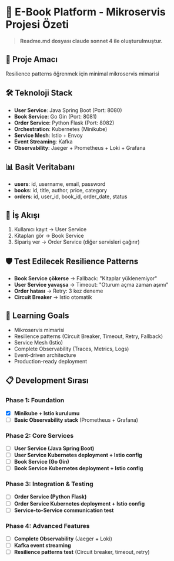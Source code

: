 # 🚀 E-Book Platform - Mikroservis Projesi Özeti

> **Readme.md dosyası claude sonnet 4 ile oluşturulmuştur.**

## 🎯 Proje Amacı
Resilience patterns öğrenmek için minimal mikroservis mimarisi

## 🛠️ Teknoloji Stack
* **User Service**: Java Spring Boot (Port: 8080)
* **Book Service**: Go Gin (Port: 8081)
* **Order Service**: Python Flask (Port: 8082)
* **Orchestration**: Kubernetes (Minikube)
* **Service Mesh**: Istio + Envoy
* **Event Streaming**: Kafka
* **Observability**: Jaeger + Prometheus + Loki + Grafana

## 📊 Basit Veritabanı
* **users**: id, username, email, password
* **books**: id, title, author, price, category
* **orders**: id, user_id, book_id, order_date, status

## 🔄 İş Akışı
1. Kullanıcı kayıt → User Service
2. Kitapları gör → Book Service
3. Sipariş ver → Order Service (diğer servisleri çağırır)

## 🛡️ Test Edilecek Resilience Patterns
* **Book Service çökerse** → Fallback: "Kitaplar yüklenemiyor"
* **User Service yavaşsa** → Timeout: "Oturum açma zaman aşımı"
* **Order hatası** → Retry: 3 kez deneme
* **Circuit Breaker** → Istio otomatik

## 🎯 Learning Goals
* Mikroservis mimarisi
* Resilience patterns (Circuit Breaker, Timeout, Retry, Fallback)
* Service Mesh (Istio)
* Complete Observability (Traces, Metrics, Logs)
* Event-driven architecture
* Production-ready deployment

## 📋 Development Sırası

### **Phase 1: Foundation** 
* [x] **Minikube + Istio kurulumu**
* [ ] **Basic Observability stack** (Prometheus + Grafana)

### **Phase 2: Core Services**
* [ ] **User Service (Java Spring Boot)**
* [ ] **User Service Kubernetes deployment + Istio config**
* [ ] **Book Service (Go Gin)** 
* [ ] **Book Service Kubernetes deployment + Istio config**

### **Phase 3: Integration & Testing**
* [ ] **Order Service (Python Flask)**
* [ ] **Order Service Kubernetes deployment + Istio config**
* [ ] **Service-to-Service communication test**

### **Phase 4: Advanced Features**
* [ ] **Complete Observability** (Jaeger + Loki)
* [ ] **Kafka event streaming**
* [ ] **Resilience patterns test** (Circuit breaker, timeout, retry)
